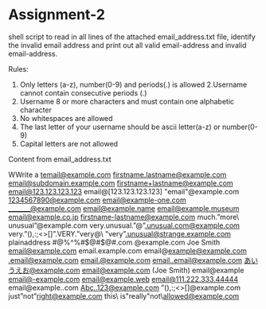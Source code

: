 # Assignment-2
shell script to read in all lines of the attached email_address.txt file, identify the invalid email address and print out all valid email-address and invalid email-address.

Rules:
1. Only letters (a-z), number(0-9) and periods(.) is allowed
2.Username cannot contain consecutive periods (.)
3. Username 8 or more characters and must contain one alphabetic character
4. No whitespaces are allowed
5. The last letter of your username should be ascii letter(a-z) or number(0-9)
6. Capital letters are not allowed


Content from email_address.txt

WWrite a temail@example.com
firstname.lastname@example.com
email@subdomain.example.com
firstname+lastname@example.com
email@123.123.123.123
email@[123.123.123.123]
"email"@example.com
1234567890@example.com
email@example-one.com
_______@example.com
email@example.name
email@example.museum
email@example.co.jp
firstname-lastname@example.com
much.”more\ unusual”@example.com
very.unusual.”@”.unusual.com@example.com
very.”(),:;<>[]”.VERY.”very@\\ "very”.unusual@strange.example.com
plainaddress
#@%^%#$@#$@#.com
@example.com
Joe Smith <email@example.com>
email.example.com
email@example@example.com
.email@example.com
email.@example.com
email..email@example.com
あいうえお@example.com
email@example.com (Joe Smith)
email@example
email@-example.com
email@example.web
email@111.222.333.44444
email@example..com
Abc..123@example.com
”(),:;<>[\]@example.com
just”not”right@example.com
this\ is"really"not\allowed@example.com
